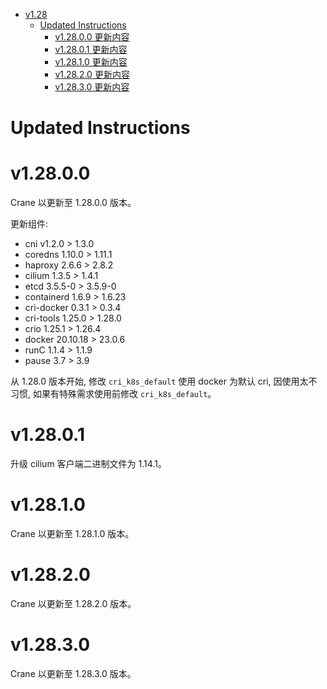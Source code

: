 - [v1.28](#v128)
  - [Updated Instructions](#updated-instructions)
    - [v1.28.0.0 更新内容](#v12800)
    - [v1.28.0.1 更新内容](#v12801)
    - [v1.28.1.0 更新内容](#v12810)
    - [v1.28.2.0 更新内容](#v12820)
    - [v1.28.3.0 更新内容](#v12830)


# Updated Instructions

# v1.28.0.0

Crane 以更新至 1.28.0.0 版本。

更新组件:
  * cni v1.2.0 > 1.3.0
  * coredns 1.10.0 > 1.11.1
  * haproxy 2.6.6 > 2.8.2
  * cilium 1.3.5 > 1.4.1
  * etcd 3.5.5-0 > 3.5.9-0
  * containerd 1.6.9 > 1.6.23
  * cri-docker 0.3.1 > 0.3.4
  * cri-tools 1.25.0 > 1.28.0
  * crio 1.25.1 > 1.26.4
  * docker 20.10.18 > 23.0.6
  * runC 1.1.4 > 1.1.9
  * pause 3.7 > 3.9

从 1.28.0 版本开始, 修改 `cri_k8s_default` 使用 docker 为默认 cri, 因使用太不习惯, 如果有特殊需求使用前修改 `cri_k8s_default`。

# v1.28.0.1

升级 cilium 客户端二进制文件为 1.14.1。

# v1.28.1.0

Crane 以更新至 1.28.1.0 版本。

# v1.28.2.0

Crane 以更新至 1.28.2.0 版本。

# v1.28.3.0

Crane 以更新至 1.28.3.0 版本。